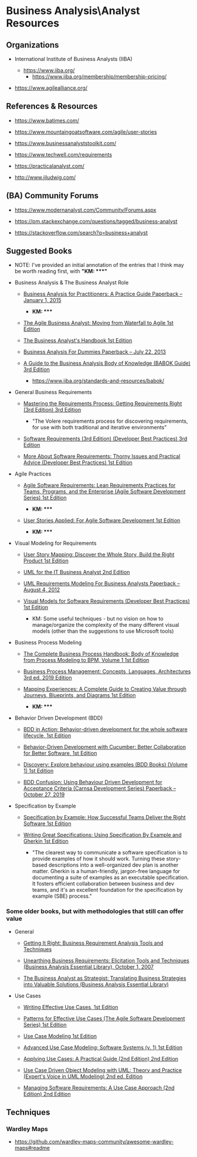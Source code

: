 
# Business Analysis\Analyst Resources 

## Organizations
- International Institute of Business Analysts (IIBA)
  + https://www.iiba.org/
    * https://www.iiba.org/membership/membership-pricing/

- https://www.agilealliance.org/


## References & Resources
- https://www.batimes.com/

- https://www.mountaingoatsoftware.com/agile/user-stories

- https://www.businessanalyststoolkit.com/

- https://www.techwell.com/requirements

- https://practicalanalyst.com/

- http://www.jiludwig.com/



## (BA) Community Forums
- https://www.modernanalyst.com/Community/Forums.aspx

- https://pm.stackexchange.com/questions/tagged/business-analyst

- https://stackoverflow.com/search?q=business+analyst


## Suggested Books
- NOTE: I've provided an initial annotation of the entries that I think may be worth reading first, with __"KM: ***"__

- Business Analysis & The Business Analyst Role

  + [Business Analysis for Practitioners: A Practice Guide Paperback – January 1, 2015](https://www.amazon.com/Business-Analysis-Practitioners-Practice-Guide/dp/1628250690/)
	* __KM: ***__

  + [The Agile Business Analyst: Moving from Waterfall to Agile 1st Edition](https://www.amazon.com/Agile-Business-Analyst-Moving-Waterfall/dp/0692481850/)
  
  + [The Business Analyst's Handbook 1st Edition](https://www.amazon.com/Business-Analysts-Handbook-Howard-Podeswa/dp/1598635654/)

  + [Business Analysis For Dummies Paperback – July 22, 2013](https://www.amazon.com/Business-Analysis-Dummies-Kupe-Kupersmith/dp/1118510585/)

  + [A Guide to the Business Analysis Body of Knowledge (BABOK Guide) 3rd Edition](https://www.amazon.com/Guide-Business-Analysis-Knowledge-BABOK/dp/1927584027/)
    * https://www.iiba.org/standards-and-resources/babok/

 
- General Business Requirements
  + [Mastering the Requirements Process: Getting Requirements Right (3rd Edition) 3rd Edition](https://www.amazon.com/Mastering-Requirements-Process-Getting-Right/dp/0321815742/)
    * "The Volere requirements process for discovering requirements, for use with both traditional and iterative environments"

  + [Software Requirements (3rd Edition) (Developer Best Practices) 3rd Edition](https://www.amazon.com/Software-Requirements-Developer-Best-Practices/dp/0735679665/)

  + [More About Software Requirements: Thorny Issues and Practical Advice (Developer Best Practices) 1st Edition](https://www.amazon.com/More-About-Software-Requirements-Practical/dp/0735622671/)


- Agile Practices
  + [Agile Software Requirements: Lean Requirements Practices for Teams, Programs, and the Enterprise (Agile Software Development Series) 1st Edition](https://www.amazon.com/Agile-Software-Requirements-Enterprise-Development/dp/0321635841)
	* __KM: ***__

  + [User Stories Applied: For Agile Software Development 1st Edition](https://www.amazon.com/User-Stories-Applied-Software-Development/dp/0321205685/)
	* __KM: ***__

- Visual Modeling for Requirements
  + [User Story Mapping: Discover the Whole Story, Build the Right Product 1st Edition](https://www.amazon.com/User-Story-Mapping-Discover-Product/dp/1491904909)

  + [UML for the IT Business Analyst 2nd Edition](https://www.amazon.com/gp/product/1598638688/)
  
  + [UML Requirements Modeling For Business Analysts Paperback – August 4, 2012](https://www.amazon.com/UML-Requirements-Modeling-Business-Analysts/dp/193550424X)

  + [Visual Models for Software Requirements (Developer Best Practices) 1st Edition](https://www.amazon.com/Visual-Software-Requirements-Developer-Practices/dp/0735667721/)
    + KM: Some useful techniques - but no vision on how to manage/organize the complexity of the many different visual models (other than the suggestions to use Microsoft tools)


- Business Process Modeling
  + [The Complete Business Process Handbook: Body of Knowledge from Process Modeling to BPM, Volume 1 1st Edition](https://www.amazon.com/Complete-Business-Process-Handbook-Knowledge/dp/0127999590/)

  + [Business Process Management: Concepts, Languages, Architectures 3rd ed. 2019 Edition](https://www.amazon.com/Business-Process-Management-Languages-Architectures/dp/3662594315/)
  
  + [Mapping Experiences: A Complete Guide to Creating Value through Journeys, Blueprints, and Diagrams 1st Edition](https://www.amazon.com/Mapping-Experiences-Complete-Creating-Blueprints/dp/1491923539/)
	* __KM: ***__

- Behavior Driven Development (BDD)
  + [BDD in Action: Behavior-driven development for the whole software lifecycle, 1st Edition](https://www.amazon.com/BDD-Action-Behavior-driven-development-lifecycle/dp/161729165X)

  + [Behavior-Driven Development with Cucumber: Better Collaboration for Better Software, 1st Edition](https://www.amazon.com/Behavior-Driven-Development-Cucumber-Specification-Example/dp/0321772636)
  
  + [Discovery: Explore behaviour using examples (BDD Books) (Volume 1) 1st Edition](https://www.amazon.com/Discovery-Explore-behaviour-using-examples/dp/1983591254)

  + [BDD Confusion: Using Behaviour Driven Development for Acceptance Criteria (Carnsa Development Series) Paperback – October 27, 2019](https://www.amazon.com/BDD-Confusion-Behaviour-Development-Acceptance/dp/1700351540/)

- Specification by Example
  + [Specification by Example: How Successful Teams Deliver the Right Software 1st Edition](https://www.amazon.com/Specification-Example-Successful-Deliver-Software/dp/1617290084/)

  + [Writing Great Specifications: Using Specification By Example and Gherkin 1st Edition](https://www.amazon.com/Writing-Great-Specifications-Specification-Example/dp/1617294101/)
    * "The clearest way to communicate a software specification is to provide examples of how it should work. Turning these story-based descriptions into a well-organized dev plan is another matter. Gherkin is a human-friendly, jargon-free language for documenting a suite of examples as an executable specification. It fosters efficient collaboration between business and dev teams, and it's an excellent foundation for the specification by example (SBE) process."


### Some older books, but with methodologies that still can offer value
- General 
  + [Getting It Right: Business Requirement Analysis Tools and Techniques](https://www.amazon.com/Getting-Right-Business-Requirement-Techniques/dp/1567262112/)

  + [Unearthing Business Requirements: Elicitation Tools and Techniques (Business Analysis Essential Library), October 1, 2007](https://www.amazon.com/Unearthing-Business-Requirements-Elicitation-Techniques/dp/1567262104)

  + [The Business Analyst as Strategist: Translating Business Strategies into Valuable Solutions (Business Analysis Essential Library)](https://www.amazon.com/Business-Analyst-Strategist-Translating-Strategies/dp/1567262090/)

- Use Cases 
  + [Writing Effective Use Cases, 1st Edition](https://www.amazon.com/Writing-Effective-Cases-Alistair-Cockburn/dp/0201702258/)

  + [Patterns for Effective Use Cases (The Agile Software Development Series) 1st Edition](https://www.amazon.com/Patterns-Effective-Cases-Software-Development/dp/0201721848/)

  + [Use Case Modeling 1st Edition](https://www.amazon.com/Use-Case-Modeling-Kurt-Bittner/dp/0201709139/)

  + [Advanced Use Case Modeling: Software Systems (v. 1) 1st Edition](https://www.amazon.com/Advanced-Use-Case-Modeling-Software/dp/0201615924)

  + [Applying Use Cases: A Practical Guide (2nd Edition) 2nd Edition](https://www.amazon.com/Applying-Use-Cases-Practical-Guide/dp/0201708531/)

  + [Use Case Driven Object Modeling with UML: Theory and Practice (Expert's Voice in UML Modeling) 2nd ed. Edition](https://www.amazon.com/Use-Case-Driven-Object-Modeling/dp/1430243058/)

  + [Managing Software Requirements: A Use Case Approach (2nd Edition) 2nd Edition](https://www.amazon.com/Managing-Software-Requirements-Case-Approach/dp/032112247X/)


## Techniques

### Wardley Maps
- https://github.com/wardley-maps-community/awesome-wardley-maps#readme
